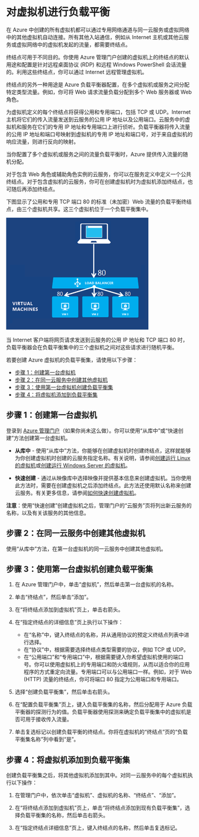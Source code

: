 <properties writer="josephd" editor="tysonn" manager="dongill" />

# 对虚拟机进行负载平衡

在 Azure 中创建的所有虚拟机都可以通过专用网络通道与同一云服务或虚拟网络中的其他虚拟机自动连接。所有其他入站通信，例如从 Internet 主机或其他云服务或虚拟网络中的虚拟机发起的流量，都需要终结点。

终结点可用于不同目的。你使用 Azure 管理门户创建的虚拟机上的终结点的默认用途和配置是针对远程桌面协议 (RDP) 和远程 Windows PowerShell 会话流量的。利用这些终结点，你可以通过 Internet 远程管理虚拟机。

终结点的另外一种用途是 Azure 负载平衡器配置，在多个虚拟机或服务之间分配特定类型流量。例如，你可将 Web 请求流量负载分配到多个 Web 服务器或 Web 角色。

为虚拟机定义的每个终结点将获得公用和专用端口，包括 TCP 或 UDP。Internet 主机将它们的传入流量发送到云服务的公用 IP 地址以及公用端口。云服务中的虚拟机和服务在它们的专用 IP 地址和专用端口上进行侦听。负载平衡器将传入流量的公用 IP 地址和端口号映射到虚拟机的专用 IP 地址和端口号，对于来自虚拟机的响应流量，则进行反向的映射。

当你配置了多个虚拟机或服务之间的流量负载平衡时，Azure 提供传入流量的随机分配。

对于包含 Web 角色或辅助角色实例的云服务，你可以在服务定义中定义一个公共终结点。对于包含虚拟机的云服务，你可在创建虚拟机时为虚拟机添加终结点，也可随后再添加终结点。

下图显示了公用和专用 TCP 端口 80 的标准（未加密）Web 流量的负载平衡终结点，由三个虚拟机共享。这三个虚拟机位于一个负载平衡集中。

![负载平衡][负载平衡]

当 Internet 客户端将网页请求发送到云服务的公用 IP 地址和 TCP 端口 80 时，负载平衡器会在负载平衡集中的三个虚拟机之间对这些请求进行随机平衡。

若要创建 Azure 虚拟机的负载平衡集，请使用以下步骤：

-   [步骤 1：创建第一台虚拟机][步骤 1：创建第一台虚拟机]
-   [步骤 2：在同一云服务中创建其他虚拟机][步骤 2：在同一云服务中创建其他虚拟机]
-   [步骤 3：使用第一台虚拟机创建负载平衡集][步骤 3：使用第一台虚拟机创建负载平衡集]
-   [步骤 4：将虚拟机添加到负载平衡集][步骤 4：将虚拟机添加到负载平衡集]

## <span id="firstmachine"></span> </a>步骤 1：创建第一台虚拟机

登录到 [Azure 管理门户][Azure 管理门户]（如果你尚未这么做）。你可以使用“从库中”或“快速创建”方法创建第一台虚拟机。

-   **从库中** - 使用“从库中”方法，你能够在创建虚拟机时创建终结点，这样就能够为你创建虚拟机时创建的云服务指定名称。有关说明，请参阅[创建运行 Linux 的虚拟机][创建运行 Linux 的虚拟机]或[创建运行 Windows Server 的虚拟机][创建运行 Windows Server 的虚拟机]。

-   **快速创建** - 通过从映像库中选择映像并提供基本信息来创建虚拟机。当你使用此方法时，需要在创建虚拟机之后添加终结点。此方法还使用默认名称来创建云服务。有关更多信息，请参阅[如何快速创建虚拟机][如何快速创建虚拟机]。

**注意**：使用“快速创建”创建虚拟机之后，管理门户的“云服务”页将列出新云服务的名称，以及有关该服务的其他信息。

## <span id="addmachines"></span> </a>步骤 2：在同一云服务中创建其他虚拟机

使用“从库中”方法，在第一台虚拟机的同一云服务中创建其他虚拟机。

## <span id="loadbalance"></span> </a>步骤 3：使用第一台虚拟机创建负载平衡集

1.  在 Azure 管理门户中，单击“虚拟机”，然后单击第一台虚拟机的名称。

2.  单击“终结点”，然后单击“添加”。

3.  在“将终结点添加到虚拟机”页上，单击右箭头。

4.  在“指定终结点的详细信息”页上执行以下操作：

    -   在“名称”中，键入终结点的名称，并从通用协议的预定义终结点列表中进行选择。
    -   在“协议”中，根据需要选择终结点类型需要的协议，例如 TCP 或 UDP。
    -   在“公用端口”和“专用端口”中，根据需要键入你希望虚拟机使用的端口号。你可以使用虚拟机上的专用端口和防火墙规则，从而以适合你的应用程序的方式重定向流量。专用端口可以与公用端口一样。例如，对于 Web (HTTP) 流量的终结点，你可将端口 80 指定为公用端口和专用端口。

5.  选择“创建负载平衡集”，然后单击右箭头。

6.  在“配置负载平衡集”页上，键入负载平衡集的名称，然后分配用于 Azure 负载平衡器的探测行为的值。负载平衡器使用探测来确定负载平衡集中的虚拟机是否可用于接收传入流量。

7.  单击复选标记以创建负载平衡的终结点。你将在虚拟机的“终结点”页的“负载平衡集名称”列中看到“是”。

## <span id="addtoset"></span> </a>步骤 4：将虚拟机添加到负载平衡集

创建负载平衡集之后，将其他虚拟机添加到其中。对同一云服务中的每个虚拟机执行以下操作：

1.  在管理门户中，依次单击“虚拟机”、虚拟机的名称、“终结点”、“添加”。

2.  在“将终结点添加到虚拟机”页上，单击“将终结点添加到现有负载平衡集”，选择负载平衡集的名称，然后单击右箭头。

3.  在“指定终结点详细信息”页上，键入终结点的名称，然后单击复选标记。

<!-- LINKS -->

  [负载平衡]: ./media/load-balancing-vms/LoadBalancing.png
  [步骤 1：创建第一台虚拟机]: #firstmachine
  [步骤 2：在同一云服务中创建其他虚拟机]: #addmachines
  [步骤 3：使用第一台虚拟机创建负载平衡集]: #loadbalance
  [步骤 4：将虚拟机添加到负载平衡集]: #addtoset
  [Azure 管理门户]: http://manage.windowsazure.cn
  [创建运行 Linux 的虚拟机]: ../virtual-machines-linux-tutorial
  [创建运行 Windows Server 的虚拟机]: ../virtual-machines-windows-tutorial
  [如何快速创建虚拟机]: ../virtual-machines-quick-create
